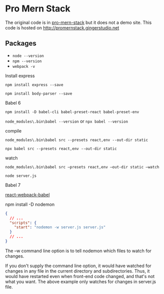# Pro Mern Stack

The original code is in [pro-mern-stack](https://github.com/vasansr/pro-mern-stack) but it does not a demo site. This code is hosted on <http://promernstack.gingerstudio.net>

## Packages

- `node --version`
- `npm --version`
- `webpack -v`

Install express

`npm install express --save`

`npm install body-parser --save`

Babel 6

`npm install -D babel-cli babel-preset-react babel-preset-env`

`node_modules\.bin\babel --version` or `npx babel --version`

compile

`node_modules\.bin\babel src --presets react,env --out-dir static`

`npx babel src --presets react,env --out-dir static`

watch

`node_modules\.bin\babel src –presets react,env –out-dir static –watch`

`node server.js`

Babel 7

[react-webpack-babel](https://www.valentinog.com/blog/react-webpack-babel/)

npm install -D nodemon

```json
{
  // ...
  "scripts": {
    "start": "nodemon -w server.js server.js"
  }
  // ...
}
```

The –w command line option is to tell nodemon which files to watch for changes.

If you don't supply the command line option, it would have watched for changes in any file in the current directory and subdirectories. Thus, it would have restarted even when front-end code changed, and that's not what you want. The above example only watches for changes in server.js file.
